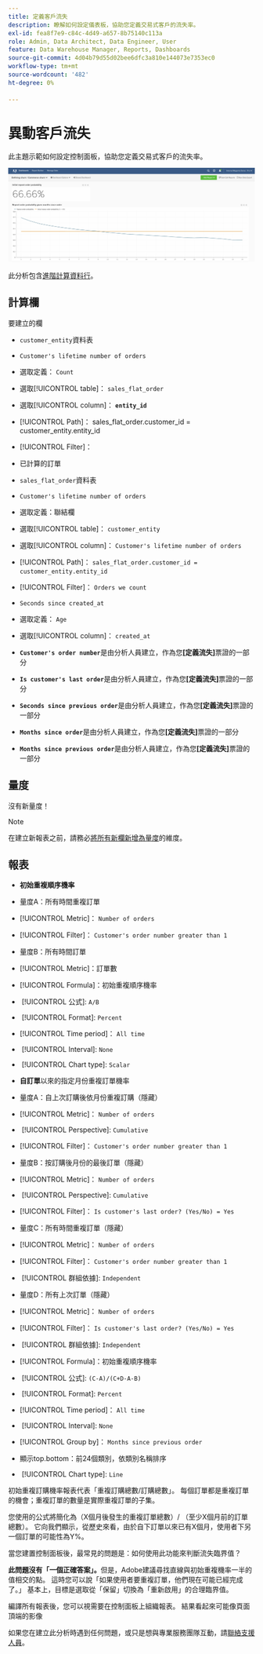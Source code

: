 ```yaml
---
title: 定義客戶流失
description: 瞭解如何設定儀表板，協助您定義交易式客戶的流失率。
exl-id: fea8f7e9-c84c-4d49-a657-8b75140c113a
role: Admin, Data Architect, Data Engineer, User
feature: Data Warehouse Manager, Reports, Dashboards
source-git-commit: 4d04b79d55d02bee6dfc3a810e144073e7353ec0
workflow-type: tm+mt
source-wordcount: '482'
ht-degree: 0%

---
```


# 異動客戶流失

此主題示範如何設定控制面板，協助您定義交易式客戶的流失率。

![顯示流失率和保留量度的客戶流失儀表板](../../assets/churn-deashboard.png)

此分析包含[進階計算資料行](../data-warehouse-mgr/adv-calc-columns.md)。

## 計算欄

要建立的欄

* `customer_entity`資料表
* `Customer's lifetime number of orders`
* 選取定義： `Count`
* 選取[!UICONTROL table]： `sales_flat_order`
* 選取[!UICONTROL column]： **`entity_id`**
* [!UICONTROL Path]： sales_flat_order.customer_id = customer_entity.entity_id
* [!UICONTROL Filter]：
* 已計算的訂單

* `sales_flat_order`資料表
* `Customer's lifetime number of orders`
* 選取定義：聯結欄
* 選取[!UICONTROL table]： `customer_entity`
* 選取[!UICONTROL column]： `Customer's lifetime number of orders`
* [!UICONTROL Path]： `sales_flat_order.customer_id = customer_entity.entity_id`
* [!UICONTROL Filter]： `Orders we count`

* `Seconds since created_at`
* 選取定義： `Age`
* 選取[!UICONTROL column]： `created_at`

* **`Customer's order number`**&#x200B;是由分析人員建立，作為您&#x200B;**[定義流失]**&#x200B;票證的一部分
* **`Is customer's last order`**&#x200B;是由分析人員建立，作為您&#x200B;**[定義流失]**&#x200B;票證的一部分
* **`Seconds since previous order`**&#x200B;是由分析人員建立，作為您&#x200B;**[定義流失]**&#x200B;票證的一部分
* **`Months since order`**&#x200B;是由分析人員建立，作為您&#x200B;**[定義流失]**&#x200B;票證的一部分
* **`Months since previous order`**&#x200B;是由分析人員建立，作為您&#x200B;**[定義流失]**&#x200B;票證的一部分

## 量度

沒有新量度！

>[!NOTE]
>
>在建立新報表之前，請務必[將所有新欄新增為量度](../data-warehouse-mgr/manage-data-dimensions-metrics.md)的維度。

## 報表

* **初始重複順序機率**
* 量度A：所有時間重複訂單
* [!UICONTROL Metric]： `Number of orders`
* [!UICONTROL Filter]： `Customer's order number greater than 1`

* 量度B：所有時間訂單
* [!UICONTROL Metric]：訂單數

* [!UICONTROL Formula]：初始重複順序機率
* &#x200B;
  [!UICONTROL 公式]: `A/B`
* &#x200B;
  [!UICONTROL Format]: `Percent`

* [!UICONTROL Time period]： `All time`
* &#x200B;
  [!UICONTROL Interval]: `None`
* &#x200B;
  [!UICONTROL Chart type]: `Scalar`

* **自訂單**&#x200B;以來的指定月份重複訂單機率
* 量度A：自上次訂購後依月份重複訂購（隱藏）
* [!UICONTROL Metric]： `Number of orders`
* &#x200B;
  [!UICONTROL Perspective]: `Cumulative`
* [!UICONTROL Filter]： `Customer's order number greater than 1`

* 量度B：按訂購後月份的最後訂單（隱藏）
* [!UICONTROL Metric]： `Number of orders`
* &#x200B;
  [!UICONTROL Perspective]: `Cumulative`
* [!UICONTROL Filter]： `Is customer's last order? (Yes/No) = Yes`

* 量度C：所有時間重複訂單（隱藏）
* [!UICONTROL Metric]： `Number of orders`
* [!UICONTROL Filter]： `Customer's order number greater than 1`

* &#x200B;
  [!UICONTROL 群組依據]: `Independent`

* 量度D：所有上次訂單（隱藏）
* [!UICONTROL Metric]： `Number of orders`
* [!UICONTROL Filter]： `Is customer's last order? (Yes/No) = Yes`

* &#x200B;
  [!UICONTROL 群組依據]: `Independent`

* [!UICONTROL Formula]：初始重複順序機率
* &#x200B;
  [!UICONTROL 公式]: `(C-A)/(C+D-A-B)`
* &#x200B;
  [!UICONTROL Format]: `Percent`

* [!UICONTROL Time period]： `All time`
* &#x200B;
  [!UICONTROL Interval]: `None`
* [!UICONTROL Group by]： `Months since previous order`
* 顯示top.bottom：前24個類別，依類別名稱排序

* &#x200B;
  [!UICONTROL Chart type]: `Line`

初始重複訂購機率報表代表「重複訂購總數/訂購總數」。 每個訂單都是重複訂單的機會；重複訂單的數量是實際重複訂單的子集。

您使用的公式將簡化為（X個月後發生的重複訂單總數）/ （至少X個月前的訂單總數）。 它向我們顯示，從歷史來看，由於自下訂單以來已有X個月，使用者下另一個訂單的可能性為Y%。

當您建置控制面板後，最常見的問題是：如何使用此功能來判斷流失臨界值？

**此問題沒有「一個正確答案」。**&#x200B;但是，Adobe建議尋找直線與初始重複機率一半的值相交的點。 這時您可以說「如果使用者要重複訂單，他們現在可能已經完成了。」 基本上，目標是選取從「保留」切換為「重新啟用」的合理臨界值。

編譯所有報表後，您可以視需要在控制面板上組織報表。 結果看起來可能像頁面頂端的影像

如果您在建立此分析時遇到任何問題，或只是想與專業服務團隊互動，請[聯絡支援人員](https://experienceleague.adobe.com/docs/commerce-knowledge-base/kb/troubleshooting/miscellaneous/mbi-service-policies.html)。
